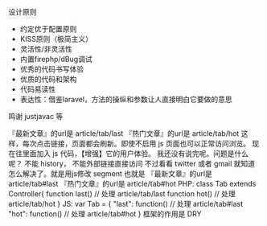 设计原则
- 约定优于配置原则
- KISS原则（极简主义）
- 灵活性/非灵活性
- 内置firephp/dBug调试
- 优秀的代码书写体验
- 优质的代码和架构
- 代码易读性
- 表达性：借鉴laravel，方法的操纵和参数让人直接明白它要做的意思


鸣谢 justjavac 等


『最新文章』的url是 article/tab/last
『热门文章』的url是 article/tab/hot
这样，每次点击链接，页面都会刷新。即使不启用 js 页面也可以正常访问浏览。
现在往里面加入 js 代码，【增强】它的用户体验。
我还没有说完呢。问题是什么呢？
不能 history，
不能外部链接直接访问
不过看看 twitter 或者 gmail 就知道怎么解决了。就是用js修改 segment
也就是
『最新文章』的url是 article/tab#last
『热门文章』的url是 article/tab#hot
PHP:
class Tab extends Controller{
    function last() // 处理 article/tab/last
    function hot()  // 处理 article/tab/hot
}
JS:
var Tab = {
    "last": function() // 处理 article/tab#last
    "hot": function()  // 处理 article/tab#hot
}
框架的作用是 DRY